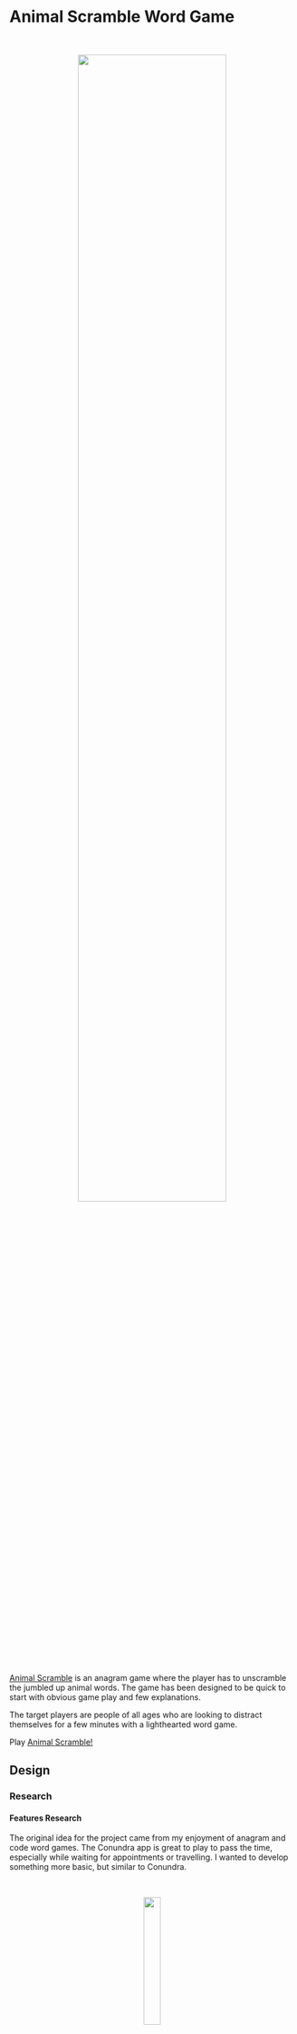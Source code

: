 # Animal Scramble Word Game

<br>
<p align="center" width="100%">
    <img width="72%" src="documentation/animal-scramble-demo.gif">
</p>
<br>

[Animal Scramble](https://jeskodes.github.io/word-scramble/) is an anagram game where the player has to unscramble the jumbled up animal words.
The game has been designed to be quick to start with obvious game play and few explanations.

The target players are people of all ages who are looking to distract themselves for a few minutes with a lighthearted word game.

Play [Animal Scramble!](https://jeskodes.github.io/word-scramble/)

## Design

### Research

#### Features Research

The original idea for the project came from my enjoyment of anagram and code word games. The Conundra app is great to play to pass the
time, especially while waiting for appointments or travelling. I wanted to develop something more basic, but similar to Conundra.

<br>
<p align="center" width="100%">
    <img width="24%" src="documentation\conundra-demo.gif">
</p>
<br>

Features of Conundra:

- Select three different levels: Practice, Easy, Hard.
- Gameplay: Buttons to scramble the word again, pass, start again. Scoreboard at the end showing correct and incorrect guesses.

#### Design Research

- I researched word game apps for layout and colour palette ideas.
- The main findings were that the apps used two - three colours, usually one being white, and green was a common main colour.
- Astra Wordsearch and Wordle-type games are two examples:

<br>
<p align="center" width="100%">
    <img width="60%" src="documentation/astra-wordsearch-research.png">
</p>
<br>

<br>
<p align="center" width="100%">
    <img width="60%" src="documentation/wordle-research.png">
</p>
<br>

##### Tutorial Research and Development:

I searched for Javacript word scramble tutorials to develop my knowlege of JavaScript and which included the basic features I wanted to include in the game.

A large part of the functionality of Animal Scramble is based on a tutorial by Laurence Svekis: [JavaScript Create 5 Fun Word Games by Laurence Svekis](https://www.udemy.com/course/javascript-games/learn/lecture/22686281?start=120#content). Additions, deletions, substitutions and changes are noted in the code.

##### Word Scramble by Laurence Svekis - Final Game Play

<br>
<p align = "center">x
  <img src="documentation/word_scramble_udemy_gameplay.gif" width="30%" style = "border: 2px solid gray"/>
</p>
</br>

I also referred to two similar tutorials by [CodingNepal.](https://www.youtube.com/watch?v=4-s3g_fU7Vg&t=992s)

##### Word Scramble by CodingNepal - Final Game Play

<br>
<p align = "center">
  <img src="documentation/codingnepal-word-scramble.gif" width="30%" /> 
</p>
</br>

### Design

- A minimally cluttered container which the user could pick up and play almost immediately.
- Intuitive game play: minimal text on the page and only a few instructions needed to understand game play.
- Slight use of border-radius for container, buttons and input box.
- Typeface: Serif font for labels such as name of game, buttons - slightly 70's style; used Patua One from [google fonts.](https://fonts.google.com/). Sans-serif font for input box and displaying correct word; used Roboto from [google fonts.](https://fonts.google.com/)
- Colour Palette: Despite research that word games tend to use a more muted colour palette with an emphasis on greens and white, the Animal Scramble game is targeted at users of all ages from 10 upwards. Animal Scramble's aim is to be lighthearted and fun. Therefore a more brightly coloured, retro theme was chosen with a colour palette to reflect this:

![](documentation\colour-palette-ws.png)

- The design to give both information about the product and to showcase the photographer's work.
- Black/dark grey and white/off-white colour palette. Good contrast for readability.
- No thick borders and minimal use of border radius; simplistic, clutter-free styling.
- Typeface for main text: a serif font - this is currently trending and there is also [guidance](https://www.siteimprove.com/glossary/accessible-fonts/#:~:text=These%20font%20types%20are%20mostly,decision%20is%20up%20to%20you.) that it is more accessible for those with dyslexia as the letters are more easily distinguishable.
- Typeface for navigating site: a sans serif font such as Tahoma or Verdana which are also rated as having good accessibility.
- Text: clear and concise with only necessary links.
- Images to be a large feature of the site.

#### Wireframes

I initially planned to start design from a desktop first approach. However, as the project developed it became clear I was working towards a mobile first approach. This is reflective in the media queries - most are `min-width` but some are `max-width`. Part of the reason this became mobile first was using Bootstrap carousel and navbar templates which are designed to be mobile first. In the future, I would be much more conscious of mobile first vs desktop first and would design based on a mobile first approach.

Wireframes can be found [here](https://github.com/jeskodes/milestone-project-1-jesk/tree/main/documentation/wireframes)

I have noted the main changes from the wireframes as the project was developed in the course of this readme and in commenting the actual code.

## User Stories and Features

#### User Story 1:

1. As a child of approximately 8 - 13yrs who likes word games.
2. I want a quick game to keep me occupied.
3. So that I can test my skills and won't get bored travelling or waiting.

#### User Story 2:

1. As an adult who enjoys word games.
2. I want a quick game that will challenge me and keep me occupied.
3. So that I can relax with an engaging challenge.

#### User Story 3:

1. As an adult who enjoys word games.
2. I want a quick game that will challenge me and keep me occupied.
3. So that I can pass the time while waiting or travelling.

#### User Story 4:

1. As an older adult who enjoys word games and is retired.
2. I want a quick game that will challenge me.
3. So that I can keep my mind sharp.

##### User Steps:

- General search: SEO tags - brain-training, conundrum, letters and words, anagram, game, guessing, words, scramble, animals.

- Easily "plug in play" Animal Scramble. The design communicates how to play without the need for lots of rules.

##### MVP: Features/Acceptance Criteria:

- Single page.
- The user first arrives at the game title and game play.
- Start Button.
- Input box for guessing the word.
- Answer: The correct answer is always shown following guess, whether the uses guesses correctly or incorrectly.
- Next Button for next word.
- A way to skip a guess.
- A restart button to start a new game.
- Scoring.
- Accessibility: Tab controls can be used to play the game.

## Technologies Used

- JavaScript, HTML and CSS.
- VScode - Coding Editor.
- Chrome Dev tools
- [Google Fonts.](https://fonts.google.com/)
- [Favicon Icons](https://favicon.io)
- [fontawesome](https://fontawesome.com/) for social media icons.
- [github](https://github.com/) version control.
- [Repl:it](https://replit.com/) for experimenting with code.
- [Axe dev tools](https://www.deque.com/axe/devtools/) to test accessibility.
- [Webaim](https://wave.webaim.org/) WCAG Contrast checker.
- [W3C CSS Validation Service](https://wave.webaim.org/) to validate css.
- [W3C Markup Validation Service](https://validator.w3.org/#validate_by_input) to validate html.
- [JSON Formatter - Convert Array to JSON](https://jsonformatter.curiousconcept.com/#)
- [Validating JSON Object: jsonlint.com](https://jsonlint.com/)
- [JavaScript Linting: jshint.com](https://jshint.com/)
- [Convert mp4 to gif using ezgif.com](https://ezgif.com/)

## Current Features

### Navigation Bar

Responsive, fixed navbar with links, initially to home, workshops, and prints/gallery of photographers work. The design changed over the course of development, and now includes links to Workshops, Contact, About and Social Media as these are more relevant to this product. The design of the navbar is slightly different on the sign-up form page and the response page to provide a button to go back to "Home".
The navbar is fixed and mirrored, with minor changes across all three html files, in this way the user doesn't need to click back to return to each page and can easily navigate to their desired section of the webpage. The navbar theme and hamburger menu are from a Bootstrap template. The following modifications have been made:

- The font color on the navbar has been changed so that all elements are the same colour, rather than one being initially in bold and selected.
- The links have been styled - see links section below.
- The text on the navbar is hidden on smaller screens and replaced with a hamburger menu.
- The search box has been removed.
- A social media link has been added with a dropdown menu.
- The buttons have been removed.

### The Hero Image

The Hero Image is a carousel, showcasing three of the photographer's photos. The carousel was chosen because research into similar photography workshop or photography safari webpages showed that there was often a carousel with images and this is a good opportunity to immediately present the user with ideas of the types of things they could photograph.
There is text overlaying the images providing basic information about the website:

1. What: Wildlife Photography Workhsops.
2. Where: The New Forest, Hampshire, UK.
3. Who: Pen B Photography.

In order to be responsive, the carousel text and images have been hidden using Bootstrap `d-sm-none` (≥576px and up) and replaced with a background image and text overlay. This has been done by adding an additional section which is hidden on all but xs <576px screens.

```
  <section class="d-block d-sm-none section--image">
    <div class="hero__text__sm">
      <h1 class="d-block d-sm-none header__text__sm">Wildlife Photography Workshops</h1>
    </div>
  </section>
```

Below are screenshots of the hero image on extra small and small screens and up.

![xs screens](https://github.com/jeskodes/milestone-project-1-jesk/blob/main/documentation/readmeimages/hero_image_xs_screens400x628.png)
![sm screens and up](https://github.com/jeskodes/milestone-project-1-jesk/blob/main/documentation/readmeimages/hero_image_sm_upwards400x587.png)

A Bootstrap carousel template was chosen for two reasons: firstly, it requires javascript which I am not proficient in and secondly because part of my aim with this project was to develop knowledge and skills using and modifying Bootstrap. The challenges of using a Bootstrap template carousel have been:

- I don't fully understand the inner workings of the carousel.
- Modifying parts of the carousel took some time and effort and often had knock-on effects on other aspects of the carousel that were unexpected.
- I initially started using a carousel template that used svg files rather than img files; this was problematic and after research and trial and error I eventually found an earlier version of the template which used img instead of SVG.
- I've noted in the code where I have modified the template, the main changes/addtions are:
  - Adding images and styling to make them responsive and scale correctly.
  - Stopping the carousel from scrolling immediately as the webpage loads as this was distracting.
  - Vertically and horizontally aligninig the positon of the text overlay and changing the colour and font.
  - Changing the top margin so that the images fit.
  - Removing the caption text.
  - Removing buttons.

##### Comparison of the original Bootstrap Carousel with Wildlife Photography Worskhops Carousel and navbar

![Bootstrap 5 carousel](https://github.com/jeskodes/milestone-project-1-jesk/blob/main/documentation/readmeimages/bootstrap_5_original_template700x258.png)

![Modified Carousel](https://github.com/jeskodes/milestone-project-1-jesk/blob/main/documentation/readmeimages/example_edited_bs_carousel_img700.png)

I initially modified the bootstrap template by hiding the text on xs and sm screens, however despite the images being responsive and scaling, they looked a bit narrow.
I then made a separate hero image with text overlay to be displayed just for xs screens, and hid the carousel entirely. In this way, just the main product headline of the site - "Wildlife Photography Workshops" is shown.

1. [Carousel Template](https://getbootstrap.com/docs/4.5/components/carousel/): Bootstrap 5 - with src SVG.
2. [Carousel Template](https://getbootstrap.com/docs/4.5/components/carousel/): Bootstrap 4.5 - with src img instead of SVG.

### Welcome Section

This section provides a photo and a brief introduction to the photographer, Penny; this was kept short as the webpage needed to be responsive so it would have taken up too much space on smaller screens. It was also kept short as the user's main objective visitng the site is to find out about the workshops being offered. There is a link to "read more" at the end of the introduction to the photographer which takes the user to the "About the Photographer" Section if they would like to read more.
This section is responsive and I initially styled it with flex to `flex-direction: row;` on larger screens and `flex-direction:column;` on smaller screens. In the end, the design of the section looked better as just `flex-direction: column;` so I targeted the responsiveness with padding and margins.

Below is the welcome card which the user first comes to, followed by the Meet the Photographer card which contains more information and is navigated to via a link from the welcome card or by scrolling past the information on the workshops.

![welcome section](https://github.com/jeskodes/milestone-project-1-jesk/blob/main/documentation/readmeimages/bio__img_1_500x234.png)
![meet the photographer](https://github.com/jeskodes/milestone-project-1-jesk/blob/main/documentation/readmeimages/bio__img500x227.png)

### Workshops Cards Section

This section has 4 cards each with a brief overview of the different workshops available. Each card has a different image which is taken by the photographer. The cards are also links which take the user to the main "Workshops" section. My research showed that cards are a popular feature to use to give the user information. The cards also presented an opportunity to learn more about and experiment with both grid and flex. I initially started off with a [youtube tutorial](https://www.youtube.com/watch?v=Aje9cXDzklk) on how to make cards using grid (credits below) - however, I found that for my purposes and the way I wanted the cards to respond, I eventually went from using grid to flex. This meant that the cards would wrap responsively without media queries. Challenges I found here were keeping a track of which element was the flex parent and which the flex child. I also found the cards were bigger than I wanted so I experimented with changing the height, font size, margins and padding to get them to a size I wanted. The cards are still bigger than aimed for and this is something that could be worked on in the future.

![workshop cards](https://github.com/jeskodes/milestone-project-1-jesk/blob/main/documentation/readmeimages/workshop_cards.png)

### Workshops Details Section

- 4 simple full page cards composed of image h3 and p and centered text which list the features of the each workshop based on the user stories for the workshops.
- Internal links from the workshop cards to these section and links in this section to the register form page and back to the Workshops Cards.
- The design of this section was relatively simple and uses `flex-direction: column;` for all screen sizes.
- The responsiveness and layout of the text was the main development and design focus of this section.
- Devtools were frequently used to check and edit the margins of the longer text for different screen sizes.
- The main text was originally designed to for `text-align: center;` however, in practice it looked and read more easily as `text-align: right;`.

### About the Photographer Section

- Simple card with image of the photographer and information about: who the photographer is, their experience, knowledge and skills. More information about how the workshops are run and why the photographer runs the workshops.
- External links (in new tabs) to the photographer's youtube channel, flickr and the contact form.

### Embedded Youtube Clip

A youtube clip was embedded at the end of the page to give the user more insight into the area, the photographer and a general feel for the how the workshops will operate. This also provides the photographer with opportunities to showcase their knowledge and skills further. Having embedded Youtube clips once before, I was concerned about the sizing and positioning of the `<iframe>`; I was initially going to use flex to contain the youtube clip. However, following some research and with some trial and erro, I wrapped the clip in two divs; I was aware I needed to have a space for the clip to fit into and for it's sizing to be relative to in order to keep it under control. By using vw, percentages and auto I hoped this would keep the clip responsive - which it did. Note the `padding-bottom: 56.25%;` of the second div below - this is a code snipped I had used before and it worked and is from [stackoverflow](https://stackoverflow.com/questions/15844500/shrink-a-youtube-video-to-responsive-width).

```
/* Embedded Youtube */

.youtube__outer__box {
  max-width: 80vw;
  margin-left: auto;
  margin-right: auto;
}

.youtube--container {
  position: relative;
  padding-bottom: 56.25%;
  height: 0;
  width: 100%;
}

.iframe {
  position: absolute;
  top: 0;
  left: 0;
  width: 100%;
  height: 100%;
}

.p__youtube {
  padding-top: 0.75rem;
  padding-bottom: 1rem;
  text-align: center;
}
```

### Register Page

Short, simple form where the user is required to input their name and email address and select from a drop down menu which workshop they are interested in. The form is overlayed on another example of the photographer's wildlife photos. The input boxes are styled to be transparent; Axe devtools were used to check the contrast is accessible. The name and email input boxes have `required` set so the form can't be submitted without them being filled in accurately.
When the user clicks submit they are taken to a response.html page which is almost identically coded to the register page, but with a different background image and the button is a link back to the main page.

![contact form image](https://github.com/jeskodes/milestone-project-1-jesk/blob/main/documentation/readmeimages/contact_form_pg1000x464.png)

This was developed by styling the section using `display: grid` and the form `display: flex`. There was a bug where the form's edges were cut off on landscape smartphones at 650px. My initial fix was to add `height: 100vh` to the grid container then adjust the `margin-top` and `margin-bottom` properties by trial and error. This was finally redundant, as the grid container and flex container had been missing the `align-content: center;` styling and the grid container's margins weren't properly specified.

### The Footer

- Copyright information.
- Links to the photographer's social media sites (in new tabs).
- Link to the contact form.
- Link to workshops.

The footer was designed to be fully responsive, with a `flex-direction:row;` layout for desktops and a `flex-direction:column` layout for mobiles. In the end, due to time constraints, it follows just a `flex-direction:row;` format. It's fully responsive and this doesn't impact significantly on the final desktop rendering.

The original desktop mockup made on [repl:it](https://replit.com/@JessicaClark6/footer)

![Desktop Layout Design ](https://github.com/jeskodes/milestone-project-1-jesk/blob/main/documentation/readmeimages/desktop_layout_footer_design.png)

The final rendering of the footer:

![Final footer layout](https://github.com/jeskodes/milestone-project-1-jesk/blob/main/documentation/readmeimages/final_footer_layout.png)

### Additional Features

#### Internal Links

- Initially all links were styled as:

```
a:hover {
color: white;
text-decoration: none;
font-weight: bold;
}
```

This styling caused many design/UX issues; when hovering over the text, the links would enlarge and shift everything next to them.
Therefore, I began styling the links in groups.

In future I would carefully plan how I want the anchor links to be styled to keep there from being too many separate anchor link classes.

##### Nav Links and Footer Links a:hover:

- Styled to change color to white on hover.
- It was a little more difficult changing the nav links as they initially came with a Bootstrap navbar template.
- In future I would not use a Bootstrap template.
- Colour selection was important as the links were white on a dark background; it was important for accessibility
  to select another initial colour that had a high enough contrast and fit with the overall design.

##### Workshop Card Links:

- I made the whole cards into links, so that the user can click anywhere to be taken to the selected workshop.
- This intiially caused issues with the cards expanding and contracting when hovered over.
- I styled the button only and styled the actual whole card link to `text-decoration: none;`. This fixed this issue.  
   `:hover {
                          font-weight: bold;
                          }
                       `

##### Bio Sections and Detailed Workshop Sections:

- Here, I removed the hover effect for a more subtle, understated quality. The links are not as essential as in the other sections and I didn't want
  to bombard the user with more links than necessary.

### Additional Features/Modifications that could be added in the future:

- A responsive image gallery using either grid or flex; in this way images of varying sizes could be used.
- Making the workshop cards smaller.
- Social proof in the form of reviews: (<asides>) with images with reviews overlayed at the top or bottom of each section.
- A section where the photographer's prints can be purchased or links to an online shop to buy prints.
- The css classes became confusing as there were a lot of classes with the word "workshop" in them as well as lots of classes with "title" or "text"; I would simplify the classes using the BEM conventions.
- In the future I will continue to aime to follow the [BEM](https://css-tricks.com/bem-101/) (Block, Element, Modifier) naming conventions. Before beginning a new project I would read/watch more tutorials on naming classes.
- Greater use of flexbox; with more knowledge I would use flexbox to streamline the coding of the project.
- The Workshops cards could be made smaller to fit four onto 1200px screen.

## Testing

### Verification

### Responsiveness

The pages were tested for responsiveness across different devices using Chrome DevTools. Overall responsiveness is good from mobile devices up to desktops.

![Responsiveness grid](https://github.com/jeskodes/milestone-project-1-jesk/blob/main/documentation/readmeimages/responsiveness_grid.png)

![Mobile](https://github.com/jeskodes/milestone-project-1-jesk/blob/main/documentation/readmeimages/responsiveness%20iphonexr_ipadair.png)

![Desktop](https://github.com/jeskodes/milestone-project-1-jesk/blob/main/documentation/readmeimages/desktop_responsiveness.png)

##### The pages were tested on a real iphone Air and iphoneSE.

- iphoneSE BUG: The bottom of the contact form was cut off in landscape mode.

![Bug landscape iphone SE](https://github.com/jeskodes/milestone-project-1-jesk/blob/main/documentation/readmeimages/iphonese_landscape.png)

---

### Lighthouse

![Lighthouse score](https://github.com/jeskodes/milestone-project-1-jesk/blob/main/documentation/readmeimages/lighthouse_score.png)

#### The site scored well on accessibility. It scored lowest on performance with concerns about lazy loading and the deprecating of images.

![](https://github.com/jeskodes/milestone-project-1-jesk/blob/main/documentation/readmeimages/lighthouse_performance_score.png)

---

### Axe Chrome DevTools

![axe devtools](https://github.com/jeskodes/milestone-project-1-jesk/blob/main/documentation/readmeimages/axe_devtools_report.png)

##### Axe DevTools highlighted 5 serious issues; these were all with the colour contrast of the links in the main section of the webpage.

##### These were fixed using the [webaim](https://wave.webaim.org/) WCAG Contrast checker.

![webaim contrast checker](https://github.com/jeskodes/milestone-project-1-jesk/blob/main/documentation/readmeimages/webaim_contrast_passed_links.png)

---

### W3C Validation Services

![Validation results](https://github.com/jeskodes/milestone-project-1-jesk/blob/main/documentation/readmeimages/W3C_validations_box.png)

## W3C CSS Validation Service

The [W3C CSS Validation Service](https://jigsaw.w3.org/css-validator/#validate_by_input) found 8 warnings and 1 syntax error.

The syntax error was: `flex-wrap:no-wrap`; this was changed to `flex-wrap:nowrap`.

The warnings were all for vendor extensions, e.g. -webkit-transform. I checked stack overflow and found that these are not classed as syntax errors. They will not affect the code and there is a lot of discussion about whether they should show up in a css validator. I checked the css and found that all of the warnings were linked to the carousel code snippet that I had used. I have not removed these in case there are knock on effects. I have taken into account the warnings.

![css validator](https://github.com/jeskodes/milestone-project-1-jesk/blob/main/documentation/readmeimages/warnings_jigsaw_vendor_extensions.png)

## W3C Markup Validation Service

##### The [W3C Markup Validation Service](https://validator.w3.org/#validate_by_input) was used to validate the html.

There were 5 warnings and 21 errors on index.html file.

These warnings were all _The document is not mappable to XML 1.0 due to two consecutive hyphens in a comment_, and were because I had used the BEM (Bock, Element, Modifier) naming conventions for classes, e.g. `class="workshop--section"`. I'm still grasping the syntax of the naming conventions, but had followed the guidance on [CSS Tricks](https://css-tricks.com/bem-101/). Having checked stack overflow I realised that the classes were in bits of code that I had commented out, and this was the cause of the warnings. I deleted the commented out code and fixed these warnings.

##### The errors included:

- _Bad value button for attribute type on element a: Subtype missing._
- Stray end tag.
- Unclosed element.
- Space in the path of a img src.
- _The element button must not appear as a descendant of the a element._
- _The frameborder attribute on the iframe element is obsolete. Use CSS instead._

##### Fixes:

- I changed the names of the jpg files with spaces in their names and updated the html.
- I deleted unusued commented out code that was not needed.
- I closed the element without a closing tag.

##### The error with the `a` tag wrapping a `<button>` element was in the workshops cards section:

```
     <div class="workshops--grid--wrapper">
       <div class="workshops--card">
         <a href="#workshop__custom-tours" class="workshop__card__content">
           <div class="img--card--autumn"></div>
           <h3 class="workshop--title">Create <br> Custom Tours</h3>
           <button class="btn--workshops" type="button" aria-label="button learn more"><span class="btn__ws__hover">Learn more</span></button>
         </a>
       </div>
     </div>
```

I attempted to change this, but it broke the structure of the cards. I have left this error in and this is something that I would fix in the future.

##### _The frameborder attribute on the iframe element is obsolete. Use CSS instead._

```
          <div class="youtube--container"><iframe class="iframe" width="560" height="315"
              src="https://www.youtube.com/embed/IfgwoXY5NnI" title="YouTube video player" frameborder="0"
              allow="accelerometer; autoplay; clipboard-write; encrypted-media; gyroscope; picture-in-picture; web-share"
              aria-label="Pen B video link relaxing woodland landscapes" allowfullscreen>
            </iframe></div>
```

The above error came from the pre-written code when copying the link from YouTube. At this stage the video works. I have left this error in and in the future would investigate how to use CSS instead of the `frameborder` attribute.

##### _Bad value button for attribute type on element a: Subtype missing._

```<a class="carousel-control-prev" href="#carouselExampleCaptions" role="button" type="button" data-slide="prev">
        <span class="carousel-control-prev-icon" aria-hidden="true"></span>
        <span class="sr-only">Previous</span>
      </a>
```

This is the Bootstrap code for the carousel controls. I have not changed this as the controls work and I would be concerned about breaking the controls. In future I would learn how to add carousel controls from scratch.

##### Retest index.html using [W3C Markup Validation Service](https://validator.w3.org/#validate_by_input):

After fixing the errors I could and leaving the errors discussed above the retest results were 7 errors, these were:

- The buttons wrapped in an `a` tag.
- The issue with the `frameborder` in the `<iframe>`.

---

## Features Testing

There was a bug during development where the internal links jumped to near the intended section, but it was not central on the screen.
Fixed: Added `html {scroll-padding-top: 5rem;}` to offset the space taken up by the fixed navbar.

The colour of the links in the main section had already been changed to meet accessibility contrast. In terms of useability they then became too dark and have now been changed again after checking the contrast with [Webaim](https://wave.webaim.org/) WCAG Contrast checker.

The `home` link from the footer was not working. Querying whether this could be linked to the added `scroll-padding-top`; this required further investigation.
Changed link to `<a href="index.html#home"></a>`; this worked then broke. Changed the home link to `index.html` and this worked. Query whether this relates to there being footers on the register and response pages also and `id="home"` on those pages too.

See results tables below.

![Features testing main page](https://github.com/jeskodes/milestone-project-1-jesk/blob/main/documentation/readmeimages/test_features.png)

![Features testing contact form](https://github.com/jeskodes/milestone-project-1-jesk/blob/main/documentation/readmeimages/contact_form_test.png)

---

## User Stories

The user stories for the workshops have been tested and overall, the webpage meets the acceptance criteria.

Please see user story validation below.

![user story 2 validation](https://github.com/jeskodes/milestone-project-1-jesk/blob/main/documentation/readmeimages/user_story_2.png)

![user story 3 validation](https://github.com/jeskodes/milestone-project-1-jesk/blob/main/documentation/readmeimages/user_story_3.png)

![user story 4 validation](https://github.com/jeskodes/milestone-project-1-jesk/blob/main/documentation/readmeimages/user_story_4.png)

## Deployment

This site was deployed using git, github and vscode. I chose to use vscode in order to become proficient using it.

I set up this project first setting up the folder and files using the command line on my laptop. I created an identically named repository on github.

I wanted to learn how to work with vs code and local and remote git repositories and followed this [freecodecamp tutorial](https://www.freecodecamp.org/news/create-and-sync-git-and-github-repositories/#scenario-2-remote-first) on syncing local and remote repositories using vs code.
Throughout the project I then used git push and and git pull commands to keep both repositories in sync after git status and git add.
I mainly synced repositories using vs code. I deployed the site here on github through the actions tab.

Please access the site on the following link [Pen B Wildlife Photography Workshops](https://jeskodes.github.io/milestone-project-1-jesk/)

## Credits

### Images

All images are copyrighted to Pen B Photos 2023 and used with full permission.

#### Content

![]()
![]()

Initial Bootstrap 5 Carousel Basic Template and rough plan for layout of page:
https://getbootstrap.com/docs/5.0/examples/carousel/

Bootstrap 4 Carousel Template - with captions - which I modified:
https://getbootstrap.com/docs/4.0/components/carousel/

Positioning of Text on Carousel - which I modified - code from:
https://forum.bootstrapstudio.io/t/positioning-of-carousel-caption/4727/2

Choice of typeface - accessibility:
https://fonts.google.com/knowledge/readability_and_accessibility/introducing_accessibility_in_typography

Choice of typeface - accessibility:
https://www.siteimprove.com

Choice of typeface - dyslexia:
https://medium.com/the-readability-group/a-guide-to-understanding-what-makes-a-typeface-accessible-and-how-to-make-informed-decisions-9e5c0b9040a0
_Serif style typefaces can enable more fluid readability for advanced readers due to the additional disambiguated letter shaping_

Checking contrast of text:
https://webaim.org/resources/contrastchecker/

BEM
https://css-tricks.com/bem-101/

Flexbox
https://css-tricks.com/snippets/css/a-guide-to-flexbox/

Table of Best Image Sizes (px) for website:
https://tiny-img.com/blog/best-image-size-for-website/

Optimising Images for websites:
https://www.jimdo.com/blog/optimize-website-images-for-better-design-seo/

Uploading and linking images:
https://postimg.cc/VS2WqNmn

Tutorial on using Flexbox to create card design layout (Welcome card)
https://getflywheel.com/layout/flexbox-create-modern-card-design-layout/

Youtube tutorial on creating responsive profile cards using grid:
https://www.youtube.com/watch?v=Aje9cXDzklk

Youtube tutorial on creating responsive profile cards using flexbox:
https://www.youtube.com/watch?v=LQojwgg11z4&t=197s

Freecodecamp article on web layouts using CSS and Grid:
https://www.freecodecamp.org/news/web-layouts-use-css-grid-and-flex-to-create-responsive-webpages/

Tutorial on aligning text and image side by side:
https://www.youtube.com/watch?v=Q0KNxDpt71c&list=WL&index=2&t=101s

Tutorial on creating a responsive registration form:
https://www.youtube.com/watch?v=okbByPWS1Xc

Guidance on how to resize and make responsive embed youtube:
https://stackoverflow.com/questions/15844500/shrink-a-youtube-video-to-responsive-width

Tutorial on how to make a youtube video responsive:
https://www.youtube.com/watch?v=9YffrCViTVk

Tutorial on CSS Aspect Ratio video:
https://blog.webdevsimplified.com/2020-12/responsive-css-video

Guidance on adding scroll-padding-top property to offset fixed navbar:
https://getpublii.com/blog/one-line-css-solution-to-prevent-anchor-links-from-scrolling-behind-a-sticky-header.html

Tuturial on creating a responsive footer:
https://www.youtube.com/watch?v=qA6Yvu41dpo

Tutorial on how to create and sync git and github repositories:
https://www.freecodecamp.org/news/create-and-sync-git-and-github-repositories/#scenario-2-remote-first

### Command line:

https://www.theodinproject.com/lessons/foundations-git-basics

### Credits

- [JavaScript Create 5 Fun Word Games by Laurence Svekis](https://www.udemy.com/course/javascript-games/learn/lecture/22686281?start=120#content)
- [Word Scramble Game Youtube Tutorial by Coding Nepal](https://www.youtube.com/watch?v=4-s3g_fU7Vg&t=992s)
- [Word Scramble Game Tutorial by Coding Nepal](https://www.codingnepalweb.com/word-scramble-game-html-javascript/)

- [Youtube Tutorial: 3 Ways to code Rock Paper Scissors with Ania Kubow](https://www.youtube.com/watch?v=RwFeg0cEZvQ)

- [Git Hub Repo - Learning how to add reset button and replay](https://github.com/mariaalouisaa/pokemon-top-trumps/blob/main/index.html)

- [Tic Tac Toe Tutorial - Research how to refresh game](https://www.youtube.com/watch?v=JsErMawwdOw)

- [W3 Explanation of keyboard and mouse events: w3.org](https://www.w3.org/WAI/GL/WCAG20/WD-WCAG20-TECHS-20071102/SCR20.html)

- [JavaScript Keyboard Events Tutorial: the keyup and keydown Event Listeners](https://www.youtube.com/watch?v=OiYmhhe6Inc)

- [Youtube Tutorial Event Handlers and Event Listeners](https://www.youtube.com/watch?v=xogpUfUL5kY)

- [Tutorial Listening to Multiple Events in Vanilla JS](https://gomakethings.com/listening-to-multiple-events-in-vanilla-js/)

- [Animals Array](https://gist.github.com/borlaym/585e2e09dd6abd9b0d0a)

- [Colour Palettes and Hex Codes: coolor.co](https://coolors.co/)

- [Background Image from iStockPhoto.com](https://www.istockphoto.com/)

- [Make Reload of Page Smoother with CSS Animation and @keyframes: geeksforgeeks.org](https://www.geeksforgeeks.org/how-to-create-fade-in-effect-on-page-load-using-css/)

- [JSON Formatter - Convert Array to JSON](https://jsonformatter.curiousconcept.com/#)

- [Create new button from tutorial: www.3schools.in](<https://www.3schools.in/2022/08/how-to-create-button-with-id-js.html#:~:text=Use%20the%20createElement()%20method%20and%20set%20in%20a%20variable,an%20id%20to%20that%20button>)

- [Hex Colors from Background Image: imagecolorpicker.com](https://imagecolorpicker.com/)

- [Validating JSON Object: jsonlint.com](https://jsonlint.com/)

- [Favicon Icons: favicon.io](favicon.io)

- [JavaScript Linting: jshint.com](https://jshint.com/)

- [Convert mp4 to gif using ezgif.com](https://ezgif.com/)

- [Center align an img in README.md from stack overflow](https://stackoverflow.com/questions/12090472/how-do-i-center-an-image-in-the-readme-md-file-on-github/62383408#62383408)

- [Video Bugs and Functionality Using Bandicam.com](https://www.bandicam.com/)

